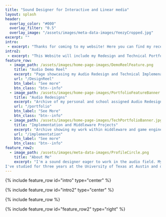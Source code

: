 ```yaml
---
title: "Sound Designer for Interactive and Linear media"
layout: splash
header: 
  overlay_color: "#000"
  overlay_filter: "0.5"
  overlay_image: "/assets/images/meta-data-images/YeezyCropped.jpg"
excerpt: ""
intro:
 - excerpt: "Thanks for coming to my website! Here you can find my recent work as well as personal projects I've worked on!"
intro2:
 - excerpt: "This Website will include my Redesign and Technical Portfolio, as well as my main demo reel for your viewing pleasure. Feel free to reach out to me either through email or my various social media linked on the bottom of the site!"
feature_row: 
  - image_path: /assets/images/home-page-images/DemoReelFeature.png
    title: "Audio Demo Reel"
    excerpt: "Page showcasing my Audio Redesign and Technical Implemenation Reel"
    url: "/DesignReel"
    btn_label: "See more"
    btn_class: "btn--info"
  - image_path: /assets/images/home-page-images/PortfolioFeatureBanner.png
    title: "Audio Redesigns"
    excerpt: "Archive of my personal and school assigned Audio Redesigns. "
    url: "/portfolio"
    btn_label: "See More"
    btn_class: "btn--info"
  - image_path: /assets/images/home-page-images/TechPortfolioBanner.jpg
    title: "Implementation and Middleware Projects"
    excerpt: "Archive showing my work within middleware and game engines from FMOD and WWise to Unreal and Unity"
    url: "/implementation"
    btn_label: "See more"
    btn_class: "btn--info"
feature_row2:
  - image_path: /assets/images/meta-data-images/ProfileCircle.png
    title: "About Me"
    excerpt: "I'm a sound designer eager to work in the audio field. My professional interests include both interactive and passive mediums.
I've studied for three years at the University of Texas at Austin and decided to take a break to focus on developing my personal portfolio and audio skills."
---
```


 {% include feature_row id="intro" type="center" %}
 
 {% include feature_row id="intro2" type="center" %}
 
 {% include feature_row %}

 {% include feature_row id="feature_row2" type="right" %}
